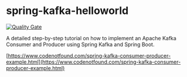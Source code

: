 # spring-kafka-helloworld

[![Quality Gate](https://sonarcloud.io/api/badges/gate?key=com.codenotfound:spring-kafka-helloworld)](https://sonarcloud.io/dashboard/index/com.codenotfound:spring-kafka-helloworld)

A detailed step-by-step tutorial on how to implement an Apache Kafka Consumer and Producer using Spring Kafka and Spring Boot.

[https://www.codenotfound.com/spring-kafka-consumer-producer-example.html](https://www.codenotfound.com/spring-kafka-consumer-producer-example.html)
